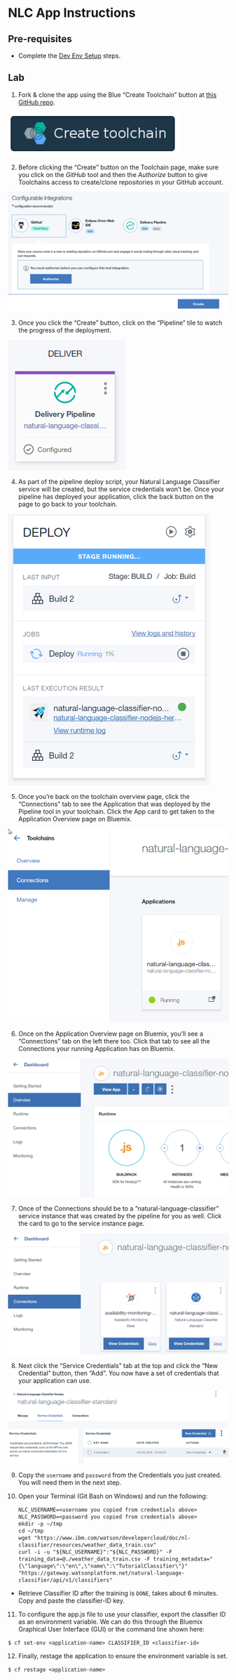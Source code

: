 # NLC App Instructions

## Pre-requisites
* Complete the [Dev Env Setup](https://github.com/Bluemix-Watson-Labs/Dev-Env-Setup) steps.

## Lab

1. 	Fork & clone the app using the Blue “Create Toolchain” button at [this GitHub repo](https://github.com/Bluemix-Watson-Labs/natural-language-classifier-toolchain-template).

  ![Create-Toolchain](./Create-Toolchain.png)

2. Before clicking the “Create” button on the Toolchain page, make sure you click on the *GitHub* tool and then the *Authorize* button to give Toolchains access to create/clone repositories in your GitHub account.

  ![Authorize-GitHub-Image](./Authorize-GitHub-Create-Toolchain.png)

3.	Once you click the “Create” button, click on the “Pipeline” tile to watch the progress of the deployment.

  ![Pipeline-Tile-Toolchain-Overview](./Pipeline-Tile-Toolchain-Overview.png)

4.	As part of the pipeline deploy script, your Natural Language Classifier service will be created, but the service credentials won’t be. Once your pipeline has deployed your application, click the back button on the page to go back to your toolchain.

  ![Deploy-App](./Deploy-App.png)

5.	Once you’re back on the toolchain overview page, click the “Connections” tab to see the Application that was deployed by the Pipeline tool in your toolchain. Click the App card to get taken to the Application Overview page on Bluemix.

  ![App-Card](./App-Card.png)

6.	Once on the Application Overview page on Bluemix, you’ll see a “Connections” tab on the left there too. Click that tab to see all the Connections your running Application has on Bluemix.

  ![Natural-Language-Classifier-App](./Natural-Language-Classifier-App.png)

7.	Once of the Connections should be to a “natural-language-classifier” service instance that was created by the pipeline for you as well. Click the card to go to the service instance page.

  ![Natural-Language-Classifier-Service-Instance](./Natural-Language-Classifier-Service-Instance.png)

8.	Next click the “Service Credentials” tab at the top and click the “New Credential” button, then “Add”. You now have a set of credentials that your application can use.

  ![Natural-Language-Credentials](./Natural-Language-Credentials.png)

9. Copy the `username` and `password` from the Credentials you just created.  You will need them in the next step.

10. Open your Terminal (Git Bash on Windows) and run the following:

    ```
    NLC_USERNAME=<username you copied from credentials above>
    NLC_PASSWORD=<password you copied from credentials above>
    mkdir -p ~/tmp
    cd ~/tmp
    wget "https://www.ibm.com/watson/developercloud/doc/nl-classifier/resources/weather_data_train.csv"
    curl -i -u "${NLC_USERNAME}":"${NLC_PASSWORD}" -F training_data=@./weather_data_train.csv -F training_metadata="{\"language\":\"en\",\"name\":\"TutorialClassifier\"}" "https://gateway.watsonplatform.net/natural-language-classifier/api/v1/classifiers"
    ```
  * Retrieve Classifier ID after the training is `DONE`, takes about 6 minutes. Copy and paste the classifier-ID key.

11.	To configure the app.js file to use your classifier, export the classifier ID as an environment variable. We can do this through the Bluemix Graphical User Interface (GUI) or the command line shown here:

  ```
  $ cf set-env <application-name> CLASSIFIER_ID <classifier-id>
  ```

12.	Finally, restage the application to ensure the environment variable is set.

  ```
  $ cf restage <application-name>
  ```
